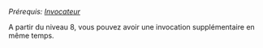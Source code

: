 *Prérequis: [Invocateur](Invocateur.md)*

A partir du niveau 8, vous pouvez avoir une invocation supplémentaire en même temps.
